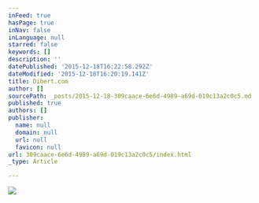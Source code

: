 ```yaml
---
inFeed: true
hasPage: true
inNav: false
inLanguage: null
starred: false
keywords: []
description: ''
datePublished: '2015-12-18T16:22:58.292Z'
dateModified: '2015-12-18T16:20:19.141Z'
title: Dibert.com
author: []
sourcePath: _posts/2015-12-18-309caace-6e6d-4989-a69d-019c13a2c0c5.md
published: true
authors: []
publisher:
  name: null
  domain: null
  url: null
  favicon: null
url: 309caace-6e6d-4989-a69d-019c13a2c0c5/index.html
_type: Article

---
```

![](https://the-grid-user-content.s3-us-west-2.amazonaws.com/90d2983b-7672-4d1a-979f-f4a1310cb936.jpg)